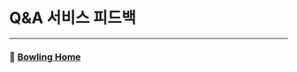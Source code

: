 # Q&A 서비스 피드백

---

### :bowling: [Bowling Home](https://github.com/gmlwjd9405/tdd-refactoring-clean-code-8/tree/master/study/java-bowling)
